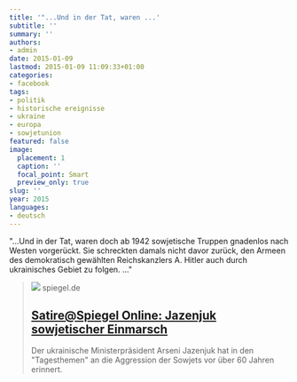 ```yaml
---
title: '"...Und in der Tat, waren ...'
subtitle: ''
summary: ''
authors:
- admin
date: 2015-01-09
lastmod: 2015-01-09 11:09:33+01:00
categories:
- facebook
tags:
- politik
- historische ereignisse
- ukraine
- europa
- sowjetunion
featured: false
image:
  placement: 1
  caption: ''
  focal_point: Smart
  preview_only: true
slug: ''
year: 2015
languages:
- deutsch
---
```


"...Und in der Tat, waren doch ab 1942 sowjetische Truppen gnadenlos nach Westen vorgerückt. Sie schreckten damals nicht davor zurück, den Armeen des demokratisch gewählten Reichskanzlers A. Hitler auch durch ukrainisches Gebiet zu folgen. ..."
> [![](https://cdn.prod.www.spiegel.de/images/cafb82b7-0001-0004-0000-000000796636_w1200_r1.778_fpx29.94_fpy54.96.jpg)](http://www.spiegel.de/spam/satire-spiegel-online-jazenjuk-sowjetischer-einmarsch-a-1011915.html)
> spiegel.de
> ## [Satire@Spiegel Online: Jazenjuk sowjetischer Einmarsch](http://www.spiegel.de/spam/satire-spiegel-online-jazenjuk-sowjetischer-einmarsch-a-1011915.html)
>
>Der ukrainische Ministerpräsident Arseni Jazenjuk hat in den "Tagesthemen" an die Aggression der Sowjets vor über 60 Jahren erinnert.